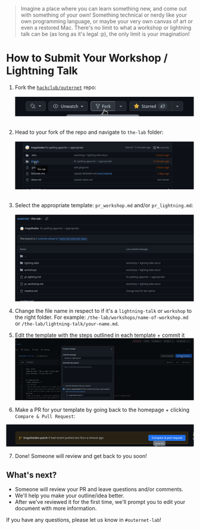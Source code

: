 > Imagine a place where you can learn something new, and come out with something of your own! Something technical or nerdy like your own programming language, or maybe your very own canvas of art or even a restored Mac. There's no limit to what a workshop or lightning talk can be (as long as it's legal :p), the only limit is your imagination!

# How to Submit Your Workshop / Lightning Talk

1. Fork the [``hackclub/outernet``](https://github.com/hackclub/outernet) repo: <br> <br>
![img_1.png](images/img_1.png) <br> <br>
2. Head to your fork of the repo and navigate to ``the-lab`` folder: <br> <br>
   ![img_2.png](images/img_2.png) <br> <br>
3. Select the appropriate template: `pr_workshop.md` and/or `pr_lightning.md`: <br> <br>
   ![img_3.png](images/img_3.png)

4. Change the file name in respect to if it's a `lightning-talk` or `workshop` to the right folder. For example: `/the-lab/workshops/name-of-workshop.md` or `/the-lab/lightning-talk/your-name.md`.
  
5. Edit the template with the steps outlined in each template + commit it
![img_6.png](images/img_6.png)

6. Make a PR for your template by going back to the homepage + clicking `Compare & Pull Request`:

![img_7.png](images/img_7.png)

7. Done! Someone will review and get back to you soon! 

## What's next?

* Someone will review your PR and leave questions and/or comments.
* We'll help you make your outline/idea better.
* After we've reviewed it for the first time, we'll prompt you to edit your document with more information.

If you have any questions, please let us know in `#outernet-lab`!
